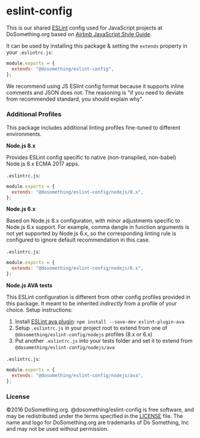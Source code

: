 # eslint-config

This is our shared [ESLint](http://eslint.org) config used for JavaScript projects at DoSomething.org based on [Airbnb JavaScript Style Guide](https://github.com/airbnb/javascript).

It can be used by installing this package & setting the `extends` property in your `.eslintrc.js`:

```js
module.exports = {
  extends: "@dosomething/eslint-config",
};
```

We recommend using JS ESlint config format because it supports inline comments and JSON does not.
The reasoning is "if you need to deviate from recommended standard, you should explain why".

### Additional Profiles

This package includes additional linting profiles fine-tuned to different environments.

**Node.js 8.x**

Provides ESLint config specific to native (non-transpiled, non-babel) Node.js 8.x ECMA 2017 apps.

`.eslintrc.js`:

```js
module.exports = {
  extends: "@dosomething/eslint-config/nodejs/8.x",
};
```

**Node.js 6.x**

Based on Node.js 8.x configuraton, with minor adjustments specific to Node.js 6.x support.
For example, comma dangle in function arguments is not yet supported by Node.js 6.x,
so the corresponding linting rule is configured to ignore default recommendation in this case.

`.eslintrc.js`:

```js
module.exports = {
  extends: "@dosomething/eslint-config/nodejs/6.x",
};
```

**Node.js AVA tests**

This ESLint configuration is different from other config profiles provided in this package.
It meant to be inherited *indirectly* from a profile of your choice. Setup instructions:

1. Install [ESLint ava plugin](https://github.com/avajs/eslint-plugin-ava): `npm install --save-dev eslint-plugin-ava`
2. Setup `.eslintrc.js` in your project root to extend from one of `@dosomething/eslint-config/nodejs` profiles (8.x or 6.x)
3. Put another `.eslintrc.js` into your tests folder and set it to extend from `@dosomething/eslint-config/nodejs/ava`

`.eslintrc.js`:

```js
module.exports = {
  extends: "@dosomething/eslint-config/nodejs/ava",
};
```

### License
&copy;2016 DoSomething.org. @dosomething/eslint-config is free software, and may be redistributed under the
terms specified in the [LICENSE](https://github.com/DoSomething/eslint-config/blob/master/LICENSE) file. The
name and logo for DoSomething.org are trademarks of Do Something, Inc and may not be used without permission.
